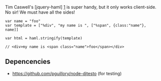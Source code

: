 Tim Caswell's [jquery-haml] [1] is super handy, but it only works client-side.  No sir!  We must have all the sides!

  [1]: https://github.com/creationix/jquery-haml

    var name = "foo"
    var template = ["%div", "my name is ", ["%span", {class:"name"}, name]]

    var html = haml.stringify(template)

    // <div>my name is <span class="name">foo</span></div>

Depencencies
------------
* https://github.com/pguillory/node-djtesto (for testing)

